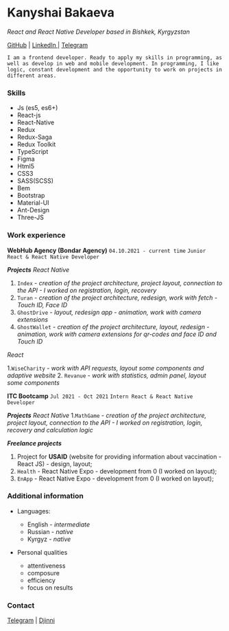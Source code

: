 # Kanyshai Bakaeva 
_React and React Native Developer based in Bishkek, Kyrgyzstan_

[GitHub](https://github.com/kbakaeva) |  [LinkedIn ](https://www.linkedin.com/in/kbakaeva/) | [Telegram](https://t.me/kanyshai_bakaeva)

`I am a frontend developer. Ready to apply my skills in programming, as well as develop in web and mobile development.
In programming, I like logic, constant development and the opportunity to work on projects in different areas.`


### Skills

 - Js (es5, es6+)
 - React-js
 - React-Native
 - Redux
 - Redux-Saga
 - Redux Toolkit
 - TypeScript
 - Figma
 - Html5
 - CSS3
 - SASS(SCSS)
 - Bem
 - Bootstrap
 - Material-UI
 - Ant-Design
 - Three-JS
 

### Work experience

**WebHub Agency (Bondar Agency)**
`04.10.2021 - current time`
`Junior React & React Native Developer`

**_Projects_**
_React Native_
1. `Index` - _creation of the project architecture, project layout, connection to the API -  I worked on registration, login, recovery_
2. `Turan` - _creation of the project architecture, redesign, work with fetch - Touch ID, Face ID_
3. `GhostDrive` - _layout, redesign app - animation, work with camera extensions_
4. `GhostWallet` - _creation of the project architecture, layout, redesign  - animation, work with camera extensions for qr-codes and face ID and Touch ID_

_React_

1.`WiseCharity` - _work with API requests, layout some components and adaptive website_
2. `Revanue` - _work with statistics, admin panel, layout some components_

**ITC Bootcamp**
`Jul 2021 - Oct 2021`
`Intern React & React Native Developer`

**_Projects_**
_React Native_
1.`MathGame` - _creation of the project architecture, project layout, connection to the API - I worked on registration, login, recovery and calculation logic_

**_Freelance projects_**
1. Project for **USAID** (website for providing information about vaccination - React JS) - design, layout;
2. `Health` - React Native Expo - development from 0 (I worked on layout);
3. `EnApp` - React Native Expo - development from 0 (I worked on layout);


### Additional information
- Languages:
  - English - _intermediate_
  - Russian - _native_
  - Kyrgyz - _native_
 
- Personal qualities
  - attentiveness 
  - composure
  - efficiency
  - focus on results

### Contact

 [Telegram](https://t.me/kanyshai_bakaeva) |
 [Djinni](https://djinni.co/q/c2738233ba/)
